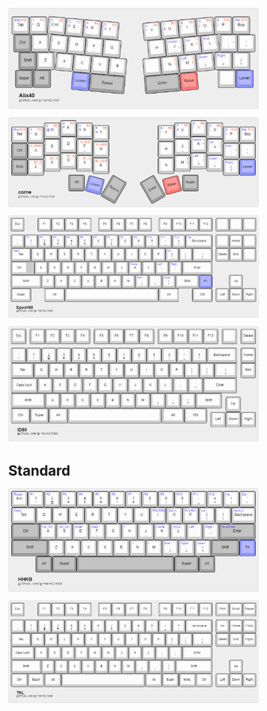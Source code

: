 ![](kle/alix40.png)

![](kle/corne.png)

![](kle/epoch80.png)

![](kle/id80.png)

# Standard

![](kle/hhkb.png)

![](kle/tkl.png)
